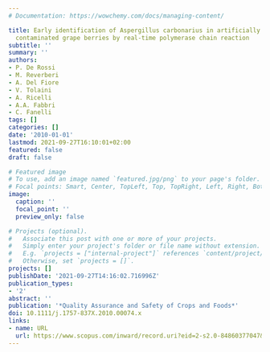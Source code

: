 ```yaml
---
# Documentation: https://wowchemy.com/docs/managing-content/

title: Early identification of Aspergillus carbonarius in artificially and naturally
  contaminated grape berries by real-time polymerase chain reaction
subtitle: ''
summary: ''
authors:
- P. De Rossi
- M. Reverberi
- A. Del Fiore
- V. Tolaini
- A. Ricelli
- A.A. Fabbri
- C. Fanelli
tags: []
categories: []
date: '2010-01-01'
lastmod: 2021-09-27T16:10:01+02:00
featured: false
draft: false

# Featured image
# To use, add an image named `featured.jpg/png` to your page's folder.
# Focal points: Smart, Center, TopLeft, Top, TopRight, Left, Right, BottomLeft, Bottom, BottomRight.
image:
  caption: ''
  focal_point: ''
  preview_only: false

# Projects (optional).
#   Associate this post with one or more of your projects.
#   Simply enter your project's folder or file name without extension.
#   E.g. `projects = ["internal-project"]` references `content/project/deep-learning/index.md`.
#   Otherwise, set `projects = []`.
projects: []
publishDate: '2021-09-27T14:16:02.716996Z'
publication_types:
- '2'
abstract: ''
publication: '*Quality Assurance and Safety of Crops and Foods*'
doi: 10.1111/j.1757-837X.2010.00074.x
links:
- name: URL
  url: https://www.scopus.com/inward/record.uri?eid=2-s2.0-84860377047&doi=10.1111%2fj.1757-837X.2010.00074.x&partnerID=40&md5=92e619ca4cecca12727dc90a45381f70
---
```

